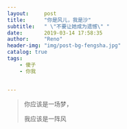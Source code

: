 ```yaml
---
layout:     post
title:      "你是风儿，我是沙"
subtitle:   " \"不要让她成为遗憾\" "
date:       2019-03-14 17:58:35
author:     "Reno"
header-img: "img/post-bg-fengsha.jpg"
catalog: true
tags:
    - 傻子
    - 你我


---
```


> 你应该是一场梦，
>
> 我应该是一阵风